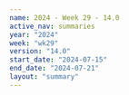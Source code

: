 ```yaml
---
name: 2024 - Week 29 - 14.0
active_nav: summaries
year: "2024"
week: "wk29"
version: "14.0"
start_date: "2024-07-15"
end_date: "2024-07-21"
layout: "summary"
---
```

